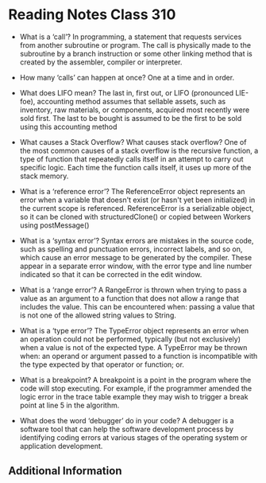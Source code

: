 # Reading Notes Class 310

- What is a ‘call’? In programming, a statement that requests services from another subroutine or program. The call is physically made to the subroutine by a branch instruction or some other linking method that is created by the assembler, compiler or interpreter.
- How many ‘calls’ can happen at once? One at a time and in order.
- What does LIFO mean? The last in, first out, or LIFO (pronounced LIE-foe), accounting method assumes that sellable assets, such as inventory, raw materials, or components, acquired most recently were sold first. The last to be bought is assumed to be the first to be sold using this accounting method
- What causes a Stack Overflow? What causes stack overflow? One of the most common causes of a stack overflow is the recursive function, a type of function that repeatedly calls itself in an attempt to carry out specific logic. Each time the function calls itself, it uses up more of the stack memory.

- What is a ‘reference error’? The ReferenceError object represents an error when a variable that doesn't exist (or hasn't yet been initialized) in the current scope is referenced. ReferenceError is a serializable object, so it can be cloned with structuredClone() or copied between Workers using postMessage()
- What is a ‘syntax error’? Syntax errors are mistakes in the source code, such as spelling and punctuation errors, incorrect labels, and so on, which cause an error message to be generated by the compiler. These appear in a separate error window, with the error type and line number indicated so that it can be corrected in the edit window.
- What is a ‘range error’? A RangeError is thrown when trying to pass a value as an argument to a function that does not allow a range that includes the value. This can be encountered when: passing a value that is not one of the allowed string values to String.
- What is a ‘type error’? The TypeError object represents an error when an operation could not be performed, typically (but not exclusively) when a value is not of the expected type. A TypeError may be thrown when: an operand or argument passed to a function is incompatible with the type expected by that operator or function; or.
- What is a breakpoint? A breakpoint is a point in the program where the code will stop executing. For example, if the programmer amended the logic error in the trace table example they may wish to trigger a break point at line 5 in the algorithm.
- What does the word ‘debugger’ do in your code? A debugger is a software tool that can help the software development process by identifying coding errors at various stages of the operating system or application development.

## Additional Information
